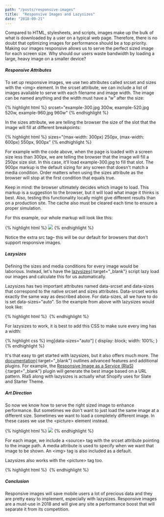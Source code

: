 ```yaml
---
path: "/posts/responsive-images"
title:  "Responsive Images and Lazysizes"
date: "2018-09-21"
---
```


Compared to HTML, stylesheets, and scripts, images make up the bulk of what is downloaded by a user on a typical web page. Therefore, there is no doubt that optimizing images for performance should be a top priority. Making our images responsive allows us to serve the perfect sized image for each screen size. Why should our users waste bandwidth by loading a large, heavy image on a smaller device?

##### Responsive Attributes

To set up responsive images, we use two attributes called srcset and sizes with the &lt;img&gt; element. In the srcset attribute, we can include a list of images available to serve with each filename and image width. The image can be named anything and the width must have a “w” after the size: 

{% highlight html %}
srcset="example-300.jpg 300w,
        example-520.jpg 520w,
        example-960.jpg 960w"
{% endhighlight %}

In the sizes attribute, we are telling the browser the size of the slot that the image will fill at different breakpoints:

{% highlight html %}
 sizes="(max-width: 300px) 250px,
        (max-width: 600px) 550px,
        900px"
{% endhighlight %}

For example with the code above, when the page is loaded with a screen size less than 300px, we are telling the browser that the image will fill a 250px size slot. In this case, it’ll load example-300.jpg to fill that slot. The 900px markup is the default sizing for any screen that doesn't match a media condition. Order matters when using the sizes attribute as the browser will stop at the first condition that equals true. 

Keep in mind: the browser ultimately decides which image to load. This markup is a suggestion to the browser, but it will load what image it thinks is best. Also, testing this functionality locally might give different results than on a production site. The cache also must be cleared each time to ensure a proper simulation.

For this example, our whole markup will look like this:

{% highlight html %}
<img srcset="example-300.jpg 300w,
             example-520.jpg 520w,
             example-960.jpg 960w"
     sizes="(max-width: 300px) 300px,
            (max-width: 600px) 550px,
            900px"
     src="example-300.jpg">
{% endhighlight %}

Notice the extra src tag– this will be our default for browsers that don't support responsive images. 

##### Lazysizes

Defining the sizes and media conditions for every image would be laborious. Instead, let's have the [lazysizes](https://github.com/aFarkas/lazysizes){:target="_blank"} script lazy load our images and calculate this for us automatically. 

Lazysizes has two important attributes named data-srcset and data-sizes that correspond to the native srcset and sizes attributes. Data-srcset works exactly the same way as described above. For data-sizes, all we have to do is set data-sizes="auto". So the example from above with lazysizes would look like:

{% highlight html %}
<img data-srcset="example-300.jpg 300w,
                  example-520.jpg 520w,
                  example-960.jpg 960w"
     data-sizes="auto"
     data-src="example-300.jpg"
     class="lazyload">
{% endhighlight %}

For lazysizes to work, it is best to add this CSS to make sure every img has a width: 

{% highlight css %}
img[data-sizes="auto"] { 
    display: block; 
    width: 100%; 
}
{% endhighlight %}

It's that easy to get started with lazysizes, but it also offers much more. The [documentation](https://github.com/aFarkas/lazysizes){:target="_blank"} outlines advanced features and additional plugins. For example, the [Responsive Image as a Service (RIaS)](https://github.com/aFarkas/lazysizes/tree/gh-pages/plugins/rias){:target="_blank"} plugin will generate the best image based on a URL pattern. RIaS along with lazysizes is actually what Shopify uses for Slate and Starter Theme. 

##### Art Direction

So now we know how to serve the right sized image to enhance performance. But sometimes we don't want to just load the same image at a different size. Sometimes we want to load a completely different image. In these cases we use the &lt;picture&gt; element instead. 

{% highlight html %}
<picture>
  <source media="(max-width: 500px)" srcset="example-sm.jpg">
  <source media="(max-width: 800px)" srcset="example-md.jpg">
  <img src="example-lg.jpg">
</picture>
{% endhighlight %}

For each image, we include a &lt;source&gt; tag with the srcset attribute pointing to the image path. A media attribute is used to specify when we want that image to be shown. An &lt;img&gt; tag is also included as a default.

Lazysizes also works with the &lt;picture&gt; tag too. 

{% highlight html %}
<picture>
  <source media="(max-width: 500px)" data-srcset="example-sm.jpg">
  <source media="(max-width: 800px)" data-srcset="example-md.jpg">
  <img data-src="example-lg.jpg" class="lazyload">
</picture>
{% endhighlight %} 

##### Conclusion

Responsive images will save mobile users a lot of precious data and they are pretty easy to implement, especially with lazysizes. Responsive images are a must-use in 2018 and will give any site a performance boost that will separate it from its competition.  